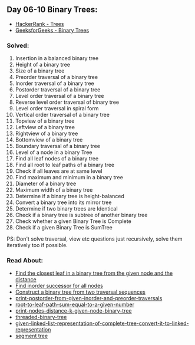 ## Day 06-10 Binary Trees: 
* [HackerRank - Trees](https://www.hackerrank.com/domains/data-structures/trees)
* [GeeksforGeeks - Binary Trees](http://www.geeksforgeeks.org/data-structures/#BinaryTree)

### Solved:
1. Insertion in a balanced binary tree
2. Height of a binary tree
3. Size of a binary tree
4. Preorder traversal of a binary tree
5. Inorder traversal of a binary tree
6. Postorder traversal of a binary tree
7. Level order traversal of a binary tree
8. Reverse level order traversal of binary tree
9. Level order traversal in spiral form
10. Vertical order traversal of a binary tree
11. Topview of a binary tree
12. Leftview of a binary tree
13. Rightview of a binary tree
14. Bottomview of a binary tree
15. Boundary traversal of a binary tree
16. Level of a node in a binary Tree
17. Find all leaf nodes of a binary tree
18. Find all root to leaf paths of a binary tree
19. Check if all leaves are at same level
20. Find maximum and minimum in a binary tree
21. Diameter of a binary tree
22. Maximum width of a binary tree
23. Determine if a binary tree is height-balanced
24. Convert a binary tree into its mirror tree
25. Determine if two binary trees are Identical
26. Check if a binary tree is subtree of another binary tree
27. Check whether a given Binary Tree is Complete
28. Check if a given Binary Tree is SumTree


PS: Don't solve traversal, view etc questions just recursively, solve them iteratively too if possible.


### Read About:
* [Find the closest leaf in a binary tree from the given node and the distance](http://www.geeksforgeeks.org/find-closest-leaf-binary-tree/)
* [Find inorder successor for all nodes](www.geeksforgeeks.org/populate-inorder-successor-for-all-nodes/)
* [Construct a binary tree from two traversal sequences](http://www.geeksforgeeks.org/if-you-are-given-two-traversal-sequences-can-you-construct-the-binary-tree/)
* [print-postorder-from-given-inorder-and-preorder-traversals](http://www.geeksforgeeks.org/print-postorder-from-given-inorder-and-preorder-traversals/)
* [root-to-leaf-path-sum-equal-to-a-given-number](http://www.geeksforgeeks.org/root-to-leaf-path-sum-equal-to-a-given-number/)
* [print-nodes-distance-k-given-node-binary-tree](http://www.geeksforgeeks.org/print-nodes-distance-k-given-node-binary-tree/)
* [threaded-binary-tree](http://geeksquiz.com/threaded-binary-tree/)
* [given-linked-list-representation-of-complete-tree-convert-it-to-linked-representation](http://www.geeksforgeeks.org/given-linked-list-representation-of-complete-tree-convert-it-to-linked-representation/)
* [segment tree](http://www.geeksforgeeks.org/segment-tree-set-1-sum-of-given-range/)


